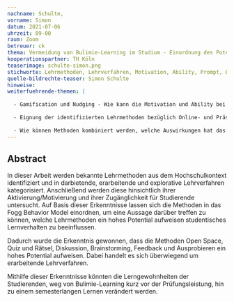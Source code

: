 ```yaml
---
nachname: Schulte,
vorname: Simon
datum: 2021-07-06
uhrzeit: 09-00
raum: Zoom
betreuer: ck
thema: Vermeidung von Bulimie-Learning im Studium - Einordnung des Potentials unterschiedlicher Lehrmethoden für Verhaltensänderungen
kooperationspartner: TH Köln
teaserimage: schulte-simon.png
stichworte: Lehrmethoden, Lehrverfahren, Motivation, Ability, Prompt, Behavior, Habit, B.J. Fogg
quelle-bildrechte-teaser: Simon Schulte
hinweise:
weiterfuehrende-themen: |
  
  - Gamification und Nudging - Wie kann die Motivation und Ability bei Lehrmethoden verbessert werden?
  
  - Eignung der identifizierten Lehrmethoden bezüglich Online- und Präsenzlehre 
  
  - Wie können Methoden kombiniert werden, welche Auswirkungen hat das auf die Motivation und die Ability?
---
```


## Abstract

In dieser Arbeit werden bekannte Lehrmethoden aus dem Hochschulkontext identifiziert und in darbietende, erarbeitende und explorative Lehrverfahren kategorisiert. 
Anschließend werden diese hinsichtlich ihrer Aktivierung/Motivierung und ihrer Zugänglichkeit für Studierende untersucht. 
Auf Basis dieser Erkenntnisse lassen sich die Methoden in das Fogg Behavior Model einordnen, um eine Aussage darüber treffen zu können, welche Lehrmethoden ein hohes Potential aufweisen studentisches Lernverhalten zu beeinflussen.

Dadurch wurde die Erkenntnis gewonnen, dass die Methoden Open Space, Quiz und Rätsel, Diskussion, Brainstorming, Feedback und Ausprobieren ein hohes Potential aufweisen.
Dabei handelt es sich überwiegend um erarbeitende Lehrverfahren.

Mithilfe dieser Erkenntnisse könnten die Lerngewohnheiten der Studierenden, weg von Bulimie-Learning kurz vor der Prüfungsleistung, hin zu einem semesterlangen Lernen verändert werden.


